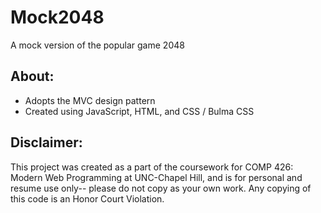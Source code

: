 # Mock2048

A mock version of the popular game 2048 

## About: 
- Adopts the MVC design pattern
- Created using JavaScript, HTML, and CSS / Bulma CSS

## Disclaimer: 
This project was created as a part of the coursework for COMP 426: Modern Web Programming at UNC-Chapel Hill, and is for personal and resume use only-- please do not copy as your own work. Any copying of this code is an Honor Court Violation. 

